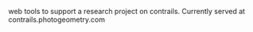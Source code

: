 web tools to support a research project on contrails.
Currently served at contrails.photogeometry.com

